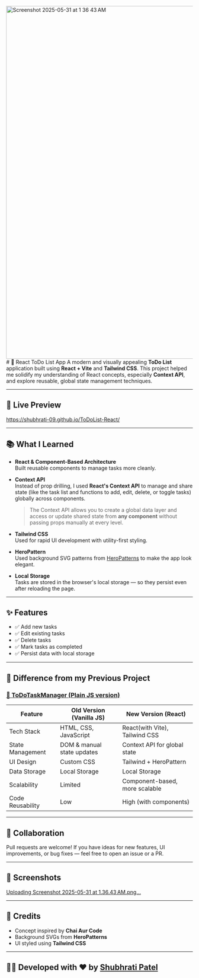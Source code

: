 <img width="952" alt="Screenshot 2025-05-31 at 1 36 43 AM" src="https://github.com/user-attachments/assets/66f6024c-a254-411a-acf6-5457ce44e1e2" /># 📝 React ToDo List App
A modern and visually appealing **ToDo List** application built using **React + Vite** and **Tailwind CSS**. This project helped me solidify my understanding of React concepts, especially **Context API**, and explore reusable, global state management techniques.

---

## 🚀 Live Preview

https://shubhrati-09.github.io/ToDoList-React/

---

## 📚 What I Learned

- **React & Component-Based Architecture**  
  Built reusable components to manage tasks more cleanly.

- **Context API**  
  Instead of prop drilling, I used **React's Context API** to manage and share state (like the task list and functions to add, edit, delete, or toggle tasks) globally across components.  
  > The Context API allows you to create a global data layer and access or update shared state from **any component** without passing props manually at every level.

- **Tailwind CSS**  
  Used for rapid UI development with utility-first styling.

- **HeroPattern**  
  Used background SVG patterns from [HeroPatterns](https://heropatterns.com/) to make the app look elegant.

- **Local Storage**  
  Tasks are stored in the browser's local storage — so they persist even after reloading the page.

---

## ✨ Features

- ✅ Add new tasks
- ✅ Edit existing tasks
- ✅ Delete tasks
- ✅ Mark tasks as completed
- ✅ Persist data with local storage

---

## 🔁 Difference from my Previous Project

### [🔗 ToDoTaskManager (Plain JS version)](https://github.com/Shubhrati-09/ToDoTaskManager)

| Feature | Old Version (Vanilla JS) | New Version (React) |
|--------|---------------------------|----------------------|
| Tech Stack | HTML, CSS, JavaScript | React(with Vite), Tailwind CSS |
| State Management | DOM & manual state updates | Context API for global state |
| UI Design | Custom CSS | Tailwind + HeroPattern |
| Data Storage | Local Storage | Local Storage |
| Scalability | Limited | Component-based, more scalable |
| Code Reusability | Low | High (with components) |

---

## 🤝 Collaboration

Pull requests are welcome! If you have ideas for new features, UI improvements, or bug fixes — feel free to open an issue or a PR.

---

## 📸 Screenshots

[Uploading Screenshot 2025-05-31 at 1.36.43 AM.png…]()

---

## 🙌 Credits

- Concept inspired by **Chai Aur Code**
- Background SVGs from **HeroPatterns**
- UI styled using **Tailwind CSS**

---

## 🧑‍💻 Developed with ❤️ by [Shubhrati Patel](https://github.com/Shubhrati-09)
